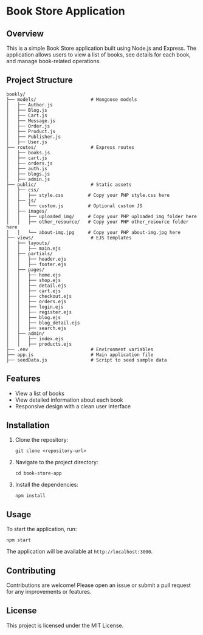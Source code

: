 # Book Store Application

## Overview

This is a simple Book Store application built using Node.js and Express. The application allows users to view a list of books, see details for each book, and manage book-related operations.

## Project Structure

```
bookly/
├── models/                    # Mongoose models
│   ├── Author.js
│   ├── Blog.js
│   ├── Cart.js
│   ├── Message.js
│   ├── Order.js
│   ├── Product.js
│   ├── Publisher.js
│   ├── User.js
├── routes/                    # Express routes
│   ├── books.js
│   ├── cart.js
│   ├── orders.js
│   ├── auth.js
│   ├── blogs.js
│   ├── admin.js
├── public/                    # Static assets
│   ├── css/
│   │   ├── style.css         # Copy your PHP style.css here
│   ├── js/
│   │   └── custom.js         # Optional custom JS
│   ├── images/
│   │   ├── uploaded_img/     # Copy your PHP uploaded_img folder here
│   │   ├── other_resource/   # Copy your PHP other_resource folder here
│   │   └── about-img.jpg     # Copy your PHP about-img.jpg here
├── views/                     # EJS templates
│   ├── layouts/
│   │   ├── main.ejs
│   ├── partials/
│   │   ├── header.ejs
│   │   ├── footer.ejs
│   ├── pages/
│   │   ├── home.ejs
│   │   ├── shop.ejs
│   │   ├── detail.ejs
│   │   ├── cart.ejs
│   │   ├── checkout.ejs
│   │   ├── orders.ejs
│   │   ├── login.ejs
│   │   ├── register.ejs
│   │   ├── blog.ejs
│   │   ├── blog_detail.ejs
│   │   ├── search.ejs
│   ├── admin/
│   │   ├── index.ejs
│   │   ├── products.ejs
├── .env                       # Environment variables
├── app.js                     # Main application file
├── seedData.js                # Script to seed sample data
```

## Features

- View a list of books
- View detailed information about each book
- Responsive design with a clean user interface

## Installation

1. Clone the repository:
   ```
   git clone <repository-url>
   ```
2. Navigate to the project directory:
   ```
   cd book-store-app
   ```
3. Install the dependencies:
   ```
   npm install
   ```

## Usage

To start the application, run:

```
npm start
```

The application will be available at `http://localhost:3000`.

## Contributing

Contributions are welcome! Please open an issue or submit a pull request for any improvements or features.

## License

This project is licensed under the MIT License.
